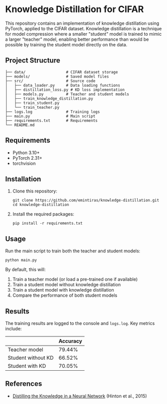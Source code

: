 # Knowledge Distillation for CIFAR

This repository contains an implementation of knowledge distillation using PyTorch, applied to the CIFAR dataset. Knowledge distillation is a technique for model compression where a smaller "student" model is trained to mimic a larger "teacher" model, enabling better performance than would be possible by training the student model directly on the data.

## Project Structure

```
├── data/                  # CIFAR dataset storage
├── models/                # Saved model files
├── src/                   # Source code
│   ├── data_loader.py     # Data loading functions
│   ├── distillation_loss.py # KD loss implementation
│   ├── models.py          # Teacher and student models
│   ├── train_knowledge_distillation.py
│   ├── train_student.py
│   └── train_teacher.py
├── logs.log               # Training logs
├── main.py                # Main script
├── requirements.txt       # Requirements
└── README.md
```

## Requirements

- Python 3.10+
- PyTorch 2.31+
- torchvision

## Installation

1. Clone this repository:
   ```
   git clone https://github.com/emintiras/knowledge-distillation.git
   cd knowledge-distillation
   ```

2. Install the required packages:
   ```
   pip install -r requirements.txt
   ```

## Usage

Run the main script to train both the teacher and student models:

 ```
 python main.py
 ```

By default, this will:
1. Train a teacher model (or load a pre-trained one if available)
2. Train a student model without knowledge distillation
3. Train a student model with knowledge distillation
4. Compare the performance of both student models

## Results

The training results are logged to the console and `logs.log`. Key metrics include:

|   |Accuracy|
|---|---|
|Teacher model | 79.44% | 
|Student without KD|  66.52% |
|Student with KD   |  70.05% |  

## References

- [Distilling the Knowledge in a Neural Network](https://arxiv.org/abs/1503.02531) (Hinton et al., 2015)
